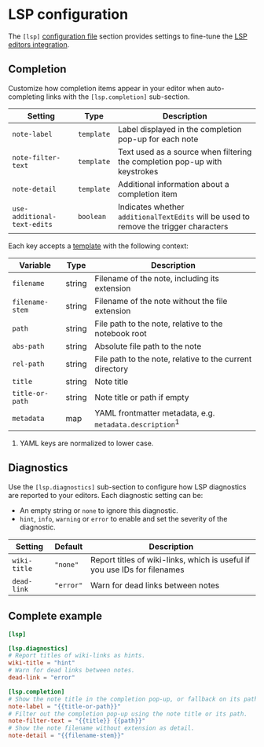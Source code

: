 # LSP configuration

The `[lsp]` [configuration file](config.md) section provides settings to fine-tune the [LSP editors integration](editors-integration.md).

## Completion

Customize how completion items appear in your editor when auto-completing links with the `[lsp.completion]` sub-section.

| Setting                     | Type       | Description                                                                           |
|-----------------------------|------------|---------------------------------------------------------------------------------------|
| `note-label`                | `template` | Label displayed in the completion pop-up for each note                                |
| `note-filter-text`          | `template` | Text used as a source when filtering the completion pop-up with keystrokes            |
| `note-detail`               | `template` | Additional information about a completion item                                        |
| `use-additional-text-edits` | `boolean`  | Indicates whether `additionalTextEdits` will be used to remove the trigger characters |

Each key accepts a [template](template.md) with the following context:

| Variable        | Type     | Description                                                        |
|-----------------|----------|--------------------------------------------------------------------|
| `filename`      | string   | Filename of the note, including its extension                      |
| `filename-stem` | string   | Filename of the note without the file extension                    |
| `path`          | string   | File path to the note, relative to the notebook root               |
| `abs-path`      | string   | Absolute file path to the note                                     |
| `rel-path`      | string   | File path to the note, relative to the current directory           |
| `title`         | string   | Note title                                                         |
| `title-or-path` | string   | Note title or path if empty                                        |
| `metadata`      | map      | YAML frontmatter metadata, e.g. `metadata.description`<sup>1</sup> |

1. YAML keys are normalized to lower case.


## Diagnostics

Use the `[lsp.diagnostics]` sub-section to configure how LSP diagnostics are reported to your editors. Each diagnostic setting can be:

* An empty string or `none` to ignore this diagnostic.
* `hint`, `info`, `warning` or `error` to enable and set the severity of the diagnostic.

| Setting      | Default   | Description                                                               |
|--------------|-----------|---------------------------------------------------------------------------|
| `wiki-title` | `"none"`  | Report titles of wiki-links, which is useful if you use IDs for filenames |
| `dead-link`  | `"error"` | Warn for dead links between notes                                         |

## Complete example

```toml
[lsp]

[lsp.diagnostics]
# Report titles of wiki-links as hints.
wiki-title = "hint"
# Warn for dead links between notes.
dead-link = "error"

[lsp.completion]
# Show the note title in the completion pop-up, or fallback on its path if empty.
note-label = "{{title-or-path}}"
# Filter out the completion pop-up using the note title or its path.
note-filter-text = "{{title}} {{path}}"
# Show the note filename without extension as detail.
note-detail = "{{filename-stem}}"
```
